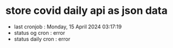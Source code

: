 # store covid daily api as json data

- last cronjob : Monday, 15 April 2024 03:17:19
- status og cron : error
- status daily cron : error
      
      